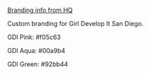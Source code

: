 [Branding info from HQ](https://brandfolder.com/gdi)

Custom branding for Girl Develop It San Diego.

GDI Pink: #f05c63

GDI Aqua: #00a9b4

GDI Green: #92bb44
